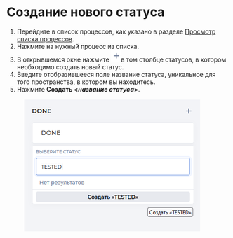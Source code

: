 # Создание нового статуса

1. Перейдите в список процессов, как указано в разделе [Просмотр списка процессов](https://app.gitbook.com/o/BsAoKBoVeLoSLmNL74IE/s/TNAYMNZOkqs70ZT7p73L/\~/changes/303/rukovodstva/rukovodstvo-polzovatelya-teamstorm/nastroika-rabochikh-processov/prosmotr-spiska-processov).
2. Нажмите на нужный процесс из списка.
3. В открывшемся окне нажмите <img src="../../../.gitbook/assets/изображение (4) (3) (1).png" alt="" data-size="line">в том столбце статусов, в котором необходимо создать новый статус.
4. Введите отобразившееся поле название статуса, уникальное для того пространства, в котором вы находитесь.
5. Нажмите **Создать <**_**название статуса**_**>**.

<figure><img src="../../../.gitbook/assets/изображение (44).png" alt=""><figcaption></figcaption></figure>
